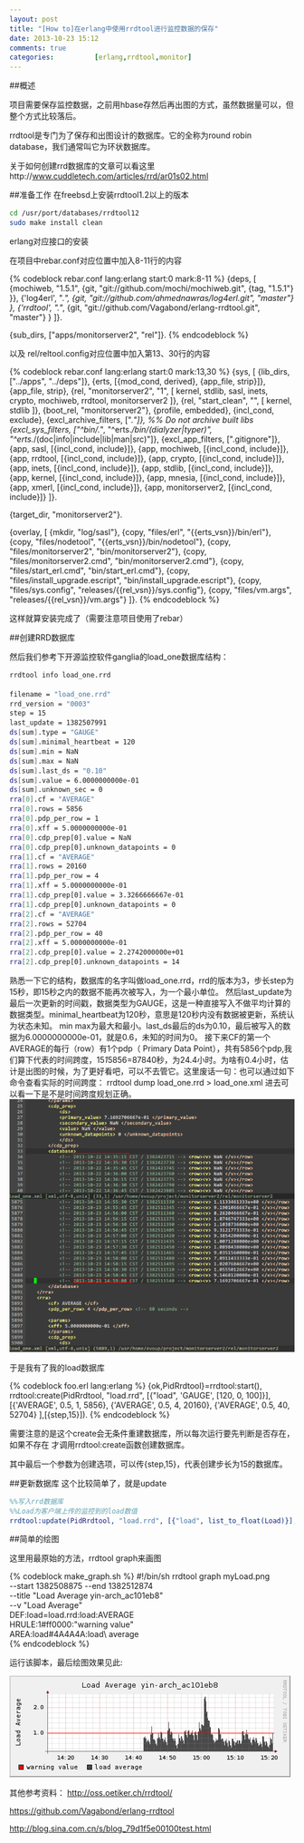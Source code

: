 ```yaml
---
layout: post
title: "[How to]在erlang中使用rrdtool进行监控数据的保存"
date: 2013-10-23 15:12
comments: true
categories:          [erlang,rrdtool,monitor]
---
```



##概述

项目需要保存监控数据，之前用hbase存然后再出图的方式，虽然数据量可以，但整个方式比较落后。

rrdtool是专门为了保存和出图设计的数据库。它的全称为round robin database，我们通常叫它为环状数据库。

关于如何创建rrd数据库的文章可以看这里http://www.cuddletech.com/articles/rrd/ar01s02.html

##准备工作
在freebsd上安装rrdtool1.2以上的版本
<!-- more -->

```bash
cd /usr/port/databases/rrdtool12
sudo make install clean
```

erlang对应接口的安装

在项目中rebar.conf对应位置中加入8-11行的内容

{% codeblock rebar.conf lang:erlang start:0 mark:8-11 %}
{deps, [
    {mochiweb, "1.5.1",
        {git, "git://github.com/mochi/mochiweb.git",
            {tag, "1.5.1"} }},
        {'log4erl', ".*",
            {git, "git://github.com/ahmednawras/log4erl.git",
                "master"} },
        {'rrdtool', ".*",
            {git, "git://github.com/Vagabond/erlang-rrdtool.git",
                "master"} }
    ]}.

{sub_dirs, ["apps/monitorserver2", "rel"]}.
{% endcodeblock %}

以及
rel/reltool.config对应位置中加入第13、30行的内容

{% codeblock rebar.conf lang:erlang start:0 mark:13,30 %}
{sys, [
       {lib_dirs, ["../apps", "../deps"]},
       {erts, [{mod_cond, derived}, {app_file, strip}]},
       {app_file, strip},
       {rel, "monitorserver2", "1",
        [
         kernel,
         stdlib,
         sasl,
         inets,
         crypto,
         mochiweb,
         rrdtool,
         monitorserver2
        ]},
       {rel, "start_clean", "",
        [
         kernel,
         stdlib
        ]},
       {boot_rel, "monitorserver2"},
       {profile, embedded},
       {incl_cond, exclude},
       {excl_archive_filters, [".*"]}, %% Do not archive built libs
       {excl_sys_filters, ["^bin/.*", "^erts.*/bin/(dialyzer|typer)",
                           "^erts.*/(doc|info|include|lib|man|src)"]},
       {excl_app_filters, ["\.gitignore"]},
       {app, sasl,   [{incl_cond, include}]},
       {app, mochiweb,   [{incl_cond, include}]},
       {app, rrdtool,   [{incl_cond, include}]},
       {app, crypto,   [{incl_cond, include}]},
       {app, inets,   [{incl_cond, include}]},
       {app, stdlib, [{incl_cond, include}]},
       {app, kernel, [{incl_cond, include}]},
       {app, mnesia, [{incl_cond, include}]},
       {app, xmerl, [{incl_cond, include}]},
       {app, monitorserver2, [{incl_cond, include}]}
      ]}.

{target_dir, "monitorserver2"}.

{overlay, [
           {mkdir, "log/sasl"},
           {copy, "files/erl", "\{\{erts_vsn\}\}/bin/erl"},
           {copy, "files/nodetool", "\{\{erts_vsn\}\}/bin/nodetool"},
           {copy, "files/monitorserver2", "bin/monitorserver2"},
           {copy, "files/monitorserver2.cmd", "bin/monitorserver2.cmd"},
           {copy, "files/start_erl.cmd", "bin/start_erl.cmd"},
           {copy, "files/install_upgrade.escript", "bin/install_upgrade.escript"},
           {copy, "files/sys.config", "releases/\{\{rel_vsn\}\}/sys.config"},
           {copy, "files/vm.args", "releases/\{\{rel_vsn\}\}/vm.args"}
          ]}.
{% endcodeblock %}

这样就算安装完成了（需要注意项目使用了rebar）

##创建RRD数据库

然后我们参考下开源监控软件ganglia的load_one数据库结构：

```bash
rrdtool info load_one.rrd

filename = "load_one.rrd"
rrd_version = "0003"
step = 15
last_update = 1382507991
ds[sum].type = "GAUGE"
ds[sum].minimal_heartbeat = 120
ds[sum].min = NaN
ds[sum].max = NaN
ds[sum].last_ds = "0.10"
ds[sum].value = 6.0000000000e-01
ds[sum].unknown_sec = 0
rra[0].cf = "AVERAGE"
rra[0].rows = 5856
rra[0].pdp_per_row = 1
rra[0].xff = 5.0000000000e-01
rra[0].cdp_prep[0].value = NaN
rra[0].cdp_prep[0].unknown_datapoints = 0
rra[1].cf = "AVERAGE"
rra[1].rows = 20160
rra[1].pdp_per_row = 4
rra[1].xff = 5.0000000000e-01
rra[1].cdp_prep[0].value = 3.3266666667e-01
rra[1].cdp_prep[0].unknown_datapoints = 0
rra[2].cf = "AVERAGE"
rra[2].rows = 52704
rra[2].pdp_per_row = 40
rra[2].xff = 5.0000000000e-01
rra[2].cdp_prep[0].value = 2.2742000000e+01
rra[2].cdp_prep[0].unknown_datapoints = 14
```

熟悉一下它的结构，数据库的名字叫做load_one.rrd，rrd的版本为3，步长step为15秒，即15秒之内的数据不能再次被写入，为一个最小单位。
然后last_update为最后一次更新的时间戳，数据类型为GAUGE，这是一种直接写入不做平均计算的数据类型。minimal_heartbeat为120秒，意思是120秒内没有数据被更新，系统认为状态未知。
min max为最大和最小。last_ds最后的ds为0.10，最后被写入的数据为6.0000000000e-01，就是0.6，未知的时间为0。
接下来CF的第一个AVERAGE的每行（row）有1个pdp（ Primary Data Point），共有5856个pdp,我们算下代表的时间跨度，15*1*5856=87840秒，为24.4小时。为啥有0.4小时，估计是出图的时候，为了更好看吧，可以不去管它。这里废话一句：也可以通过如下命令查看实际的时间跨度：
rrdtool dump load_one.rrd > load_one.xml
进去可以看一下是不是时间跨度规划正确。
![Alt text](/images/evoup/rrdtool_dump.png)

于是我有了我的load数据库

{% codeblock  foo.erl lang:erlang %}
{ok,PidRrdtool}=rrdtool:start(),
rrdtool:create(PidRrdtool, "load.rrd", [{"load", 'GAUGE', [120, 0, 100]}],
    [{'AVERAGE', 0.5, 1, 5856}, {'AVERAGE', 0.5, 4, 20160}, {'AVERAGE', 0.5, 40, 52704}
    ],[{step,15}]).
{% endcodeblock %}

 需要注意的是这个create会无条件重建数据库，所以每次运行要先判断是否存在，如果不存在
 才调用rrdtool:create函数创建数据库。
 
 其中最后一个参数为创建选项，可以传{step,15}，代表创建步长为15的数据库。
 
 
##更新数据库
这个比较简单了，就是update

```erlang
%%写入rrd数据库
%%Load为客户端上传的监控到的load数值
rrdtool:update(PidRrdtool, "load.rrd", [{"load", list_to_float(Load)}], now()).
```

##简单的绘图

这里用最原始的方法，rrdtool graph来画图

{% codeblock  make_graph.sh %}
#!/bin/sh
rrdtool graph  myLoad.png                    \
      --start 1382508875 --end 1382512874         \
      --title "Load Average yin-arch_ac101eb8"   \
      --v "Load Average"                          \
      DEF:load=load.rrd:load:AVERAGE              \
      HRULE:1#ff0000:"warning value"             \
      AREA:load#4A4A4A:load\ average\
{% endcodeblock %}

运行该脚本，最后绘图效果见此:

![Alt text](/images/evoup/rrdtool_load_graph.png)
 
 
 
其他参考资料：
http://oss.oetiker.ch/rrdtool/

https://github.com/Vagabond/erlang-rrdtool

http://blog.sina.com.cn/s/blog_79d1f5e00100test.html

